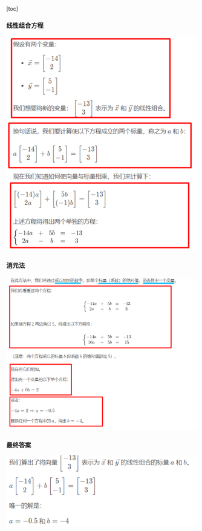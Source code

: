 [toc]

### 线性组合方程

![image-20191107145922094](assets/image-20191107145922094.png)

### 消元法

![image-20191107150316241](assets/image-20191107150316241.png)

### 最终答案

![image-20191107150410371](assets/image-20191107150410371.png)

